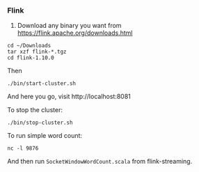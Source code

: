 ### Flink
1. Download any binary you want from https://flink.apache.org/downloads.html
```
cd ~/Downloads 
tar xzf flink-*.tgz
cd flink-1.10.0
```

Then 
```
./bin/start-cluster.sh
```

And here you go, visit http://localhost:8081

To stop the cluster:
```
./bin/stop-cluster.sh
```

To run simple word count:

```
nc -l 9876
```

And then run `SocketWindowWordCount.scala` from flink-streaming.